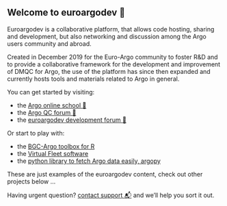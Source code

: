 ## Welcome to euroargodev 👋

Euroargodev is a collaborative platform, that allows code hosting, sharing and development, but also networking and discussion among the Argo users community and abroad.

Created in December 2019 for the Euro-Argo community to foster R&D and to provide a collaborative framework for the development and improvement of DMQC for Argo, 
the use of the platform has since then expanded and currently hosts tools and materials related to Argo in general.

You can get started by visiting:

- the [Argo online school 🏫](https://euroargodev.github.io/argoonlineschool)
- the [Argo QC forum 📣](https://github.com/euroargodev/publicQCforum/issues)
- the [euroargodev development forum 📣](https://github.com/euroargodev/euroargodev.github.io/discussions)

Or start to play with:
- the [BGC-Argo toolbox for R](https://github.com/euroargodev/BGC-ARGO_R_WORKSHOP)
- the [Virtual Fleet software](https://mybinder.org/v2/gh/euroargodev/VirtualFleet/master?labpath=examples%2Ftry_it-CustomPlans.ipynb)
- the [python library to fetch Argo data easily, argopy](https://mybinder.org/v2/gh/euroargodev/binder-sandbox/main?urlpath=git-pull%3Frepo%3Dhttps%253A%252F%252Fgithub.com%252Feuroargodev%252Fargopy%26urlpath%3Dlab%252Ftree%252Fargopy%252Fdocs%252Ftryit.ipynb)

These are just examples of the euroargodev content, check out other projects below ...

Having urgent question? [contact support 📬](mailto:euroargo@ifremer.fr?subject=euroargodev) and we’ll help you sort it out.
